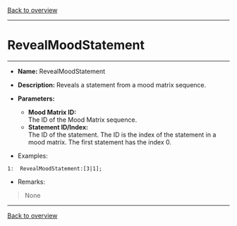 [Back to overview](index.md)

---
# RevealMoodStatement
---
- **Name:** RevealMoodStatement
- **Description:** Reveals a statement from a mood matrix sequence.
- **Parameters:**
  - **Mood Matrix ID:**  
    The ID of the Mood Matrix sequence.
  - **Statement ID/Index:**  
    The ID of the statement. The ID is the index of the statement in a mood matrix. The first statement has the index 0.

- Examples:
```
1:  RevealMoodStatement:[3|1];
```

- Remarks:
> None

---
[Back to overview](index.md)